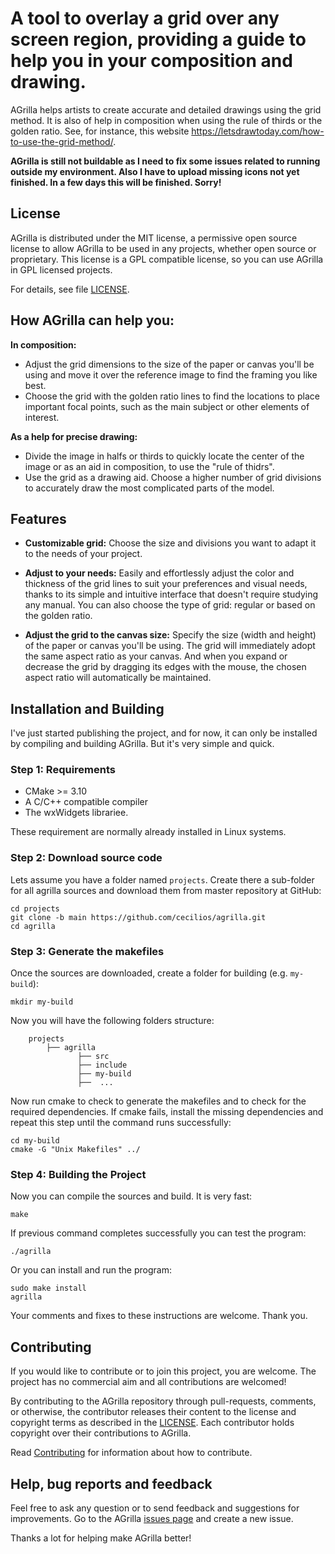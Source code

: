 # A tool to overlay a grid over any screen region, providing a guide to help you in your composition and drawing.

AGrilla helps artists to create accurate and detailed drawings using the grid method. It is also of help in composition when using the rule of thirds or the golden ratio. See, for instance, this website
 <a href="https://letsdrawtoday.com/how-to-use-the-grid-method/" target="_blank">https://letsdrawtoday.com/how-to-use-the-grid-method/</a>.


**AGrilla is still not buildable as I need to fix some issues related to running outside my environment. Also I have to upload missing icons not yet finished. In a few days this will be finished. Sorry!**

## License
AGrilla is distributed under the MIT license, a permissive open source license to allow AGrilla to be used in any projects, whether open source or proprietary. This license is a GPL compatible license, so you can use AGrilla in GPL licensed projects.

For details, see file [LICENSE](LICENSE).



## How AGrilla can help you:

**In composition:**
* Adjust the grid dimensions to the size of the paper or canvas you'll be using and move it over the reference image to find the framing you like best.
* Choose the grid with the golden ratio lines to find the locations to place important focal points, such as the main subject or other elements of interest.

**As a help for precise drawing:**
* Divide the image in halfs or thirds to quickly locate the center of the image or as an aid in composition, to use the "rule of thidrs".
* Use the grid as a drawing aid. Choose a higher number of grid divisions to accurately draw the most complicated parts of the model.



## Features

* **Customizable grid:**
Choose the size and divisions you want to adapt it to the needs of your project.

* **Adjust to your needs:**
Easily and effortlessly adjust the color and thickness of the grid lines to suit your preferences and visual needs, thanks to its simple and intuitive interface that doesn't require studying any manual. You can also choose the type of grid: regular or based on the golden ratio.

* **Adjust the grid to the canvas size:**
Specify the size (width and height) of the paper or canvas you'll be using. The grid will immediately adopt the same aspect ratio as your canvas. And when you expand or decrease the grid by dragging its edges with the mouse, the chosen aspect ratio will automatically be maintained.


## Installation and Building

I've just started publishing the project, and for now, it can only be installed by compiling and building AGrilla. But it's very simple and quick.

### Step 1: Requirements
- CMake >= 3.10
- A C/C++ compatible compiler
- The wxWidgets librariee.

These requirement are normally already installed in Linux systems.


### Step 2: Download source code

Lets assume you have a folder named `projects`. Create there a sub-folder for all agrilla sources and download them from master repository at GitHub:

```
cd projects
git clone -b main https://github.com/cecilios/agrilla.git
cd agrilla
```

### Step 3: Generate the makefiles

Once the sources are downloaded, create a folder for building (e.g. `my-build`):

```
mkdir my-build
```

Now you will have the following folders structure:

```
    projects
        ├── agrilla
               ├── src
               ├── include
               ├── my-build
               ├──  ...
```

Now run cmake to check to generate the makefiles and to check for the required dependencies. If cmake fails, install the missing dependencies and repeat this step until the command runs successfully:

```
cd my-build
cmake -G "Unix Makefiles" ../
```

### Step 4: Building the Project


Now you can compile the sources and build. It is very fast:

```
make
```

If previous command completes successfully you can test the program:

```
./agrilla
```

Or you can install and run the program:

```
sudo make install
agrilla
```

Your comments and fixes to these instructions are welcome. Thank you.



## Contributing

If you would like to contribute or to join this project, you are welcome. The project has no commercial aim and all contributions are welcomed!

By contributing to the AGrilla repository through pull-requests, comments, or otherwise, the contributor releases their content to the
license and copyright terms as described in the [LICENSE](LICENSE).
Each contributor holds copyright over their contributions to AGrilla.

Read [Contributing](CONTRIBUTING.md) for information about how to contribute.



## Help, bug reports and feedback

Feel free to ask any question or to send feedback and suggestions for improvements. Go to the AGrilla [issues page](https://github.com/lenmus/AGrilla/issues) and create a new issue.

Thanks a lot for helping make AGrilla better!






